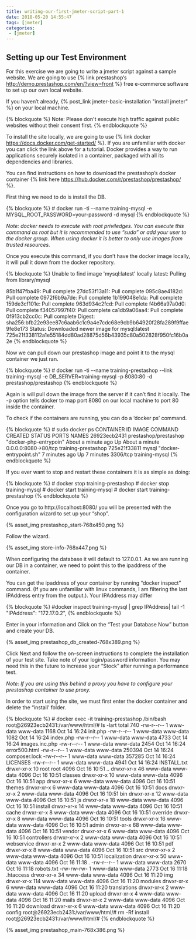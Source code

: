 ```yaml
---
title: writing-our-first-jmeter-script-part-1
date: 2018-05-20 14:55:47
tags: [jmeter]
categories: 
 - [jmeter]
---
```


## Setting up our Test Environment 

For this exercise we are going to write a jmeter script against a sample website. We are going to use {% link prestashop‘s http://demo.prestashop.com/en/?view=front %} free e-commerce software to set up our own local website.

If you haven’t already, {% post_link jmeter-basic-installation "install jmeter" %} on your local machine.

{% blockquote %}
Note: Please don't execute high traffic against public websites without their consent first.
{% endblockquote %}

To install the site locally, we are going to use {% link docker https://docs.docker.com/get-started/ %}. If you are unfamiliar with docker you can click the link above for a tutorial. Docker provides a way to run applications securely isolated in a container, packaged with all its dependencies and libraries.

You can find instructions on how to download the prestashop’s docker container {% link here https://hub.docker.com/r/prestashop/prestashop/ %}.

First thing we need to do is install the DB.

{% blockquote %}
    \# docker run -ti --name training-mysql -e MYSQL_ROOT_PASSWORD=your-password -d mysql
{% endblockquote %}

*Note: docker needs to execute with root priviledges. You can execute this command as root but it is recommended to use “sudo” or add your user to the docker group. When using docker it is better to only use images from trusted resources.*

Once you execute this command, if you don’t have the docker image locally, it will pull it down from the docker repository.

{% blockquote %}
Unable to find image 'mysql:latest' locally
latest: Pulling from library/mysql

85b1f47fba49: Pull complete 
27dc53f13a11: Pull complete 
095c8ae4182d: Pull complete 
0972f6b9a7de: Pull complete 
1b199048e1da: Pull complete 
159de3cf101e: Pull complete 
963d934c2fcd: Pull complete 
f4b66a97a0d0: Pull complete 
f34057997f40: Pull complete 
ca1db9a06aa4: Pull complete 
0f913cb2cc0c: Pull complete 
Digest: sha256:bfb22e93ee87c6aab6c1c9a4e7cdc68e9cb9b64920f28fa289f9ffae9fe8e173
Status: Downloaded newer image for mysql:latest
725e21f338112a1e55184dd80ad28875d56b43935c80a502828f950fc16b0a2e
{% endblockquote %}

Now we can pull down our prestashop image and point it to the mysql container we just ran.


{% blockquote %}
    \# docker run -ti --name training-prestashop --link training-mysql -e DB_SERVER=training-mysql -p 8080:80 -d prestashop/prestashop
{% endblockquote %}

Again is will pull down the image from the server if it can’t find it locally. The -p option tells docker to map port 8080 on our local machine to port 80 inside the container.

To check if the containers are running, you can do a ‘docker ps’ command.

{% blockquote %}
    \# sudo docker ps
    CONTAINER ID        IMAGE                   COMMAND                  CREATED              STATUS              PORTS                  NAMES
    26923ecb2431        prestashop/prestashop   "docker-php-entrypoin"   About a minute ago   Up About a minute   0.0.0.0:8080->80/tcp   training-prestashop
    725e21f33811        mysql                   "docker-entrypoint.sh"   7 minutes ago        Up 7 minutes        3306/tcp               training-mysql
{% endblockquote %}

If you ever want to stop and restart these containers it is as simple as doing:

{% blockquote %}
    \# docker stop training-prestashop 
    \# docker stop training-mysql
    \# docker start training-mysql
    \# docker start training-prestashop
{% endblockquote %}


Once you go to http://localhost:8080/ you will be presented with the configuration wizard to set up your “shop”.


{% asset_img prestashop_start-768x450.png %}

Follow the wizard.

{% asset_img store-info-768x447.png %}

When configuring the database it will default to 127.0.0.1. As we are running our DB in a container, we need to point this to the ipaddress of the container.

You can get the ipaddress of your container by running “docker inspect” command. (If you are unfamiliar with linux commands, I am filtering the last IPAddress entry from the output.). Your IPAddress may differ

{% blockquote %}
    \#docker inspect training-mysql | grep IPAddress| tail -1
                    "IPAddress": "172.17.0.2",
{% endblockquote %}

Enter in your information and Click on the “Test your Database Now” button and create your DB.

{% asset_img prestashop_db_created-768x389.png %}

Click Next and follow the on-screen instructions to complete the installation of your test site. Take note of your login/password information. You may need this in the future to increase your “Stock” after running a performance test.

*Note: If you are using this behind a proxy you have to configure your prestashop container to use proxy.*

In order to start using the site, we must first enter the docker container and delete the “install’ folder.

{% blockquote %}
    \# docker exec -it training-prestashop /bin/bash
    root@26923ecb2431:/var/www/html/# ls -lart
    total 740
    -rw-r--r--   1 www-data www-data   1168 Oct 14 16:24 init.php
    -rw-r--r--   1 www-data www-data   1082 Oct 14 16:24 index.php
    -rw-r--r--   1 www-data www-data   4733 Oct 14 16:24 images.inc.php
    -rw-r--r--   1 www-data www-data   2454 Oct 14 16:24 error500.html
    -rw-r--r--   1 www-data www-data 250394 Oct 14 16:24 composer.lock
    -rw-r--r--   1 www-data www-data 357285 Oct 14 16:24 LICENSES
    -rw-r--r--   1 www-data www-data   4941 Oct 14 16:24 INSTALL.txt
    drwxr-xr-x  10 root     root       4096 Oct 16 10:51 ..
    drwxr-xr-x  46 www-data www-data   4096 Oct 16 10:51 classes
    drwxr-xr-x  10 www-data www-data   4096 Oct 16 10:51 app
    drwxr-xr-x   6 www-data www-data   4096 Oct 16 10:51 themes
    drwxr-xr-x   6 www-data www-data   4096 Oct 16 10:51 docs
    drwxr-xr-x   2 www-data www-data   4096 Oct 16 10:51 bin
    drwxr-xr-x  12 www-data www-data   4096 Oct 16 10:51 js
    drwxr-xr-x  18 www-data www-data   4096 Oct 16 10:51 install
    drwxr-xr-x  14 www-data www-data   4096 Oct 16 10:51 cache
    drwxr-xr-x   8 www-data www-data   4096 Oct 16 10:51 override
    drwxr-xr-x   8 www-data www-data   4096 Oct 16 10:51 tools
    drwxr-xr-x  16 www-data www-data   4096 Oct 16 10:51 admin
    drwxr-xr-x  68 www-data www-data   4096 Oct 16 10:51 vendor
    drwxr-xr-x   6 www-data www-data   4096 Oct 16 10:51 controllers
    drwxr-xr-x   2 www-data www-data   4096 Oct 16 10:51 webservice
    drwxr-xr-x   2 www-data www-data   4096 Oct 16 10:51 pdf
    drwxr-xr-x   8 www-data www-data   4096 Oct 16 10:51 src
    drwxr-xr-x   2 www-data www-data   4096 Oct 16 10:51 localization
    drwxr-xr-x  50 www-data www-data   4096 Oct 16 11:18 .
    -rw-r--r--   1 www-data www-data   2670 Oct 16 11:18 robots.txt
    -rw-rw-rw-   1 www-data www-data   2773 Oct 16 11:18 .htaccess
    drwxr-xr-x  34 www-data www-data   4096 Oct 16 11:20 img
    drwxr-xr-x 114 www-data www-data   4096 Oct 16 11:20 modules
    drwxr-xr-x   6 www-data www-data   4096 Oct 16 11:20 translations
    drwxr-xr-x   2 www-data www-data   4096 Oct 16 11:20 upload
    drwxr-xr-x   4 www-data www-data   4096 Oct 16 11:20 mails
    drwxr-xr-x   2 www-data www-data   4096 Oct 16 11:20 download
    drwxr-xr-x   6 www-data www-data   4096 Oct 16 11:20 config
    root@26923ecb2431:/var/www/html/# rm -Rf install
    root@26923ecb2431:/var/www/html/# 
{% endblockquote %}

{% asset_img prestashop_main-768x386.png %}
